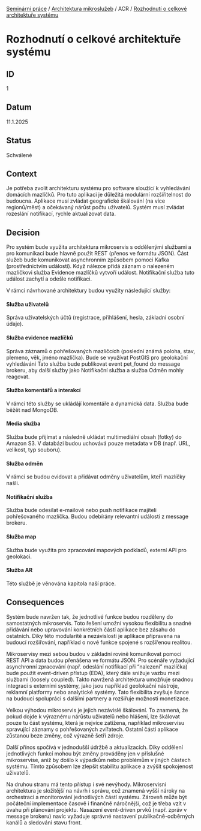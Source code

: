 [Seminární práce](../../../README.md) / [Architektura mikroslužeb](../../README.md) / ACR / [Rozhodnutí o celkové architektuře systému](README.md)

# Rozhodnutí o celkové architektuře systému

## ID
1

## Datum
11.1.2025

## Status
Schválené

## Context
Je potřeba zvolit architekturu systému pro software sloužící k vyhledávání domácích mazlíčků.
Pro tuto aplikaci je důležitá modulární rozšiřitelnost do budoucna.
Aplikace musí zvládat geografické škálování (na více regionů/měst) a očekávaný nárůst počtu uživatelů.
Systém musí zvládat rozeslání notifikací, rychle aktualizovat data.

## Decision
Pro systém bude využita architektura mikroservis s oddělenými službami a pro komunikaci bude hlavně použit REST (přenos ve formátu JSON). Část služeb bude komunikovat asynchronním způsobem pomoci Kafka (prostřednictvím událostí). Když nálezce přidá záznam o nalezeném mazlíčkovi služba Evidence mazlíčků vytvoří událost. Notifikační služba tuto událost zachytí a odešle notifikaci.

V rámci návrhované architektury budou využity následující služby: 

#### Služba uživatelů
Správa uživatelských účtů (registrace, přihlášení, hesla, základní osobní údaje).

#### Služba evidence mazlíčků
Správa záznamů o pohřešovaných mazlíčcích (poslední známá poloha, stav, plemeno, věk, jméno mazlíčka).
Bude se využívat PostGIS pro geolokační vyhledávání 
Tato služba bude publikovat event pet_found do message brokeru, aby další služby jako Notifikační služba a služba Odměn mohly reagovat.

####  Služba komentářů a interakcí
V rámci této služby se ukládájí komentáře a dynamická data.
Služba bude běžět nad MongoDB.

#### Media služba
Služba bude přijímat a následně ukládat multimediální obsah (fotky) do Amazon S3.
V databázi budou uchovává pouze metadata v DB (např. URL, velikost, typ souboru).

#### Služba odměn
V rámci se budou evidovat a přidávat odměny uživatelům, kteří mazlíčky našli.

#### Notifikační služba
Služba bude odesílat e-mailové nebo push notifikace majiteli pohřešovaného mazlíčka.
Budou odebírány relevantní události z message brokeru.

#### Služba map
Služba bude využita pro zpracování mapových podkladů, externí API pro geolokaci.

#### Služba AR
Této službě je věnována kapitola naší práce.

## Consequences
Systém bude navržen tak, že jednotlivé funkce budou rozděleny do samostatných mikroservis. Toto řešení umožní vysokou flexibilitu a snadné přidávání nebo upravování konkrétních částí aplikace bez zásahu do ostatních. Díky této modularitě a nezávislosti je aplikace připravena na budoucí rozšiřování, například o nové funkce spojené s rozšířenou realitou.

Mikroservisy mezi sebou budou v základní rovině komunikovat pomocí REST API a data budou přenášena ve formátu JSON. Pro scénáře vyžadující asynchronní zpracování (např. odeslání notifikací při “nalezení” mazlíčka) bude použit event-driven přístup (EDA), který dále snižuje vazbu mezi službami (loosely coupled). Takto navržená architektura umožňuje snadnou integraci s externími systémy, jako jsou například geolokační nástroje, reklamní platformy nebo analytické systémy. Tato flexibilita zvyšuje šance na budoucí spolupráci s dalšími partnery a rozšiřuje možnosti monetizace.

Velkou výhodou mikroservis je jejich nezávislé škálování. To znamená, že pokud dojde k výraznému nárůstu uživatelů nebo hlášení, lze škálovat pouze tu část systému, která je nejvíce zatížena, například mikroservisu spravující záznamy o pohřešovaných zvířatech. Ostatní části aplikace zůstanou beze změny, což výrazně šetří zdroje.

Další přínos spočívá v jednodušší údržbě a aktualizacích. Díky oddělení jednotlivých funkcí mohou být změny prováděny jen v příslušné mikroservise, aniž by došlo k výpadkům nebo problémům v jiných částech systému. Tímto způsobem lze zlepšit stabilitu aplikace a zvýšit spokojenost uživatelů.

Na druhou stranu má tento přístup i své nevýhody. Mikroservisní architektura je složitější na návrh i správu, což znamená vyšší nároky na orchestraci a monitorování jednotlivých částí systému. Zároveň může být počáteční implementace časově i finančně náročnější, což je třeba vzít v úvahu při plánování projektu. Nasazení event-driven prvků (např. zpráv v message brokeru) navíc vyžaduje správné nastavení publikačně-odběrných kanálů a sledování stavu front.
